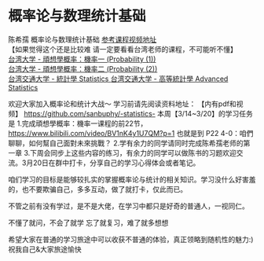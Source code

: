 # 概率论与数理统计基础

陈希孺 概率论与数理统计基础 [参考课程视频地址](https://www.bilibili.com/video/BV12k4y1m78w)      
【如果觉得这个还是比较难 请一定要看看台湾老师的课程，不可能听不懂】      
[台湾大学 - 頑想學概率：機率一 (Probability (1))](https://www.bilibili.com/video/BV1nK4y1U7QM)     
[台湾大学 - 頑想學概率：機率二 (Probability (2))](https://www.bilibili.com/video/BV1CX4y1V7oN?p=23)      
[台湾交通大学 - 統計學 Statistics ](https://ocw.nctu.edu.tw/course_detail-v.php?bgid=1&gid=1&nid=270)
[台湾交通大学 - 高等統計學 Advanced Statistics ](https://ocw.nctu.edu.tw/course_detail-v.php?bgid=1&gid=4&nid=536)     
 
欢迎大家加入概率论和统计大战～
学习前请先阅读资料地址：
【内有pdf和视频】
https://github.com/sanbuphy/-statistics-
本周【3/14~3/20】的学习任务是
1.完成頑想學概率：機率一课程的前22节，https://www.bilibili.com/video/BV1nK4y1U7QM?p=1
也就是到
P22 4-0：咱們聊聊，如何幫自己面對未來挑戰？
2.学有余力的同学请同时完成陈希孺老师的第一章
3.下周会同步上这些内容的练习，有余力的同学可以做陈书的习题欢迎交流。3月20日在群中打卡，分享自己的学习心得体会或者笔记。


咱们学习的目标是能够较扎实的掌握概率论与统计的相关知识。学习没什么好害羞的，也不要欺骗自己，多多互动，做了就打卡，仅此而已。

不管之前有没有学过，是不是大佬，在学习中都只是好奇的普通人，一视同仁。

不懂了就问，不会了就学
忘了就复习，难了就多想想

希望大家在普通的学习旅途中可以收获不普通的体验，真正领略到随机性的魅力:) 祝我自己&大家旅途愉快
